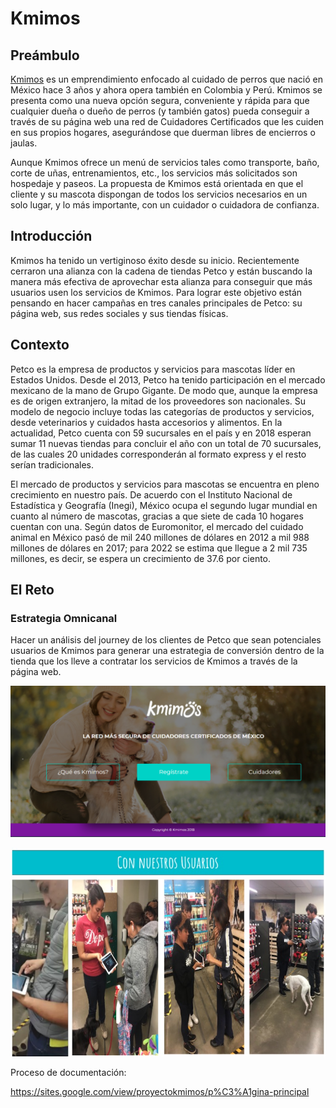 # Kmimos

## Preámbulo

[Kmimos](https://www.kmimos.com.mx/) es un emprendimiento enfocado al cuidado de perros que nació en México hace 3 años y ahora opera también en Colombia y Perú. Kmimos se presenta como una nueva opción segura, conveniente y rápida para que cualquier dueña o dueño de perros (y también gatos) pueda conseguir a través de su página web una red de Cuidadores Certificados que les cuiden en sus propios hogares, asegurándose que duerman libres de encierros o jaulas.

Aunque Kmimos ofrece un menú de servicios tales como transporte, baño, corte de uñas, entrenamientos, etc., los servicios más solicitados son hospedaje y paseos.  La propuesta de Kmimos está orientada  en que el cliente y su mascota dispongan de todos los servicios necesarios en un solo lugar, y lo más importante, con un cuidador o cuidadora de confianza.


## Introducción

Kmimos ha tenido un vertiginoso éxito desde su inicio. Recientemente cerraron una alianza con la cadena de tiendas Petco y están buscando la manera más efectiva de aprovechar esta alianza para conseguir que más usuarios usen los servicios de Kmimos. Para lograr este objetivo están pensando en hacer campañas en tres canales principales de Petco: su página web, sus redes sociales  y sus tiendas físicas.


## Contexto

Petco es la empresa de productos y servicios para mascotas líder en Estados Unidos. Desde el 2013, Petco ha tenido participación en el mercado mexicano de la mano de Grupo Gigante. De modo que, aunque la empresa es de origen extranjero, la mitad de los proveedores son nacionales. Su modelo de negocio incluye todas las categorías de productos y servicios, desde veterinarios y cuidados hasta accesorios y alimentos. En la actualidad, Petco cuenta con 59 sucursales en el país y en 2018 esperan sumar 11 nuevas tiendas para concluir el año con un total de 70 sucursales, de las cuales 20 unidades corresponderán al formato express y el resto serían tradicionales.

El mercado de productos y servicios para mascotas se encuentra en pleno crecimiento en nuestro país. De acuerdo con el Instituto Nacional de Estadística y Geografía (Inegi), México ocupa el segundo lugar mundial en cuanto al número de mascotas, gracias a que siete de cada 10 hogares cuentan con una. Según datos de Euromonitor, el mercado del cuidado animal en México pasó de mil 240 millones de dólares en 2012 a mil 988 millones de dólares en 2017; para 2022 se estima que llegue a 2 mil 735 millones, es decir, se espera un crecimiento de 37.6 por ciento.


## El Reto

### Estrategia Omnicanal

Hacer un análisis del journey de los clientes de Petco que sean potenciales usuarios de Kmimos para generar una estrategia de conversión dentro de la tienda que los lleve a contratar los servicios de Kmimos a través de la página web.

![Documentación](https://github.com/ReikaMoss/cdmx_2018_01_ux_kmimos/blob/master/imagenes/website.PNG?raw=true)

![kmimos](https://github.com/ReikaMoss/cdmx_2018_01_ux_kmimos/blob/master/imagenes/kmimos.jpg?raw=true)

Proceso de documentación:

https://sites.google.com/view/proyectokmimos/p%C3%A1gina-principal
